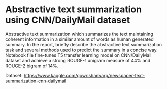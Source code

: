 # Abstractive text summarization using CNN/DailyMail dataset

Abstractive text summarization which summarizes the text maintaining coherent information in a similar amount of words as human generated summary. In the report, briefly describe the abstractive text summarization task and several methods used to predict the summary in a concise way. Notebook file fine-tunes T5 transfer learning model on CNN/DailyMail dataset and achieve a strong ROUGE-1 unigram measure of 44% and ROUGE-2 bigram of 14%.


Dataset: https://www.kaggle.com/gowrishankarp/newspaper-text-summarization-cnn-dailymail
